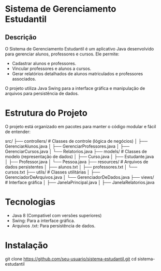 # Sistema de Gerenciamento Estudantil
## Descrição
O Sistema de Gerenciamento Estudantil é um aplicativo Java desenvolvido para gerenciar alunos, professores e cursos. Ele permite:

- Cadastrar alunos e professores.
- Vincular professores e alunos a cursos.
- Gerar relatórios detalhados de alunos matriculados e professores associados.

O projeto utiliza Java Swing para a interface gráfica e manipulação de arquivos para persistência de dados.

# Estrutura do Projeto

O projeto está organizado em pacotes para manter o código modular e fácil de entender:

src/
├── controllers/         # Classes de controle (lógica de negócios)
│   ├── GerenciarAlunos.java
│   ├── GerenciarProfessores.java
│   ├── GerenciarCursos.java
│   └── Relatorios.java
├── models/              # Classes de modelo (representação de dados)
│   ├── Curso.java
│   ├── Estudante.java
│   ├── Professor.java
│   └── Pessoa.java
├── resources/           # Arquivos de dados persistentes
│   ├── alunos.txt
│   ├── professores.txt
│   └── cursos.txt
├── utils/               # Classes utilitárias
│   ├── GerenciadorDeArquivos.java
│   └── GerenciadorDeDados.java
├── views/               # Interface gráfica
│   ├── JanelaPrincipal.java
│   ├── JanelaRelatorios.java

# Tecnologias
- Java 8 (Compatível com versões superiores)
- Swing: Para a interface gráfica.
- Arquivos .txt: Para persistência de dados.

# Instalação

git clone https://github.com/seu-usuario/sistema-estudantil.git
cd sistema-estudantil
